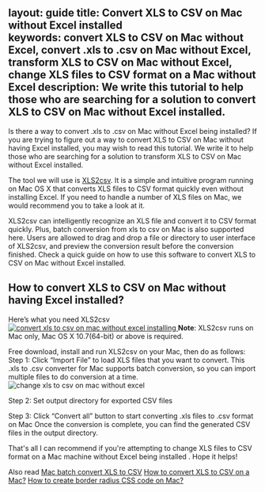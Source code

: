
layout: guide
title: Convert XLS to CSV on Mac without Excel installed  
keywords: convert XLS to CSV on Mac without Excel, convert .xls to .csv on Mac without Excel, transform XLS to CSV on Mac without Excel, change XLS files to CSV format on a Mac without Excel
description: We write this tutorial to help those who are searching for a solution to convert XLS to CSV on Mac without Excel installed.  
---

Is there a way to convert .xls to .csv on Mac without Excel being installed? If you are trying to figure out a way to convert XLS to CSV on Mac without having Excel installed, you may wish to read this tutorial. We write it to help those who are searching for a solution to transform XLS to CSV on Mac without Excel installed.

The tool we will use is <a href="https://gmagon.com/products/store/xls2csv/" target="_blank" rel="noopener">XLS2csv</a>. It is a simple and intuitive program running on Mac OS X that converts XLS files to CSV format quickly even without installing Excel. If you need to handle a number of XLS files on Mac, we would recommend you to take a look at it.

XLS2csv can intelligently recognize an XLS file and convert it to CSV format quickly. Plus, batch conversion from xls to csv on Mac is also supported here. Users are allowed to drag and drop a file or directory to user interface of XLS2csv, and preview the conversion result before the conversion finished. Check a quick guide on how to use this software to convert XLS to CSV on Mac without Excel installed.
<h2>How to convert XLS to CSV on Mac without having Excel installed?</h2>
Here’s what you need
XLS2csv
<a href="https://gmagon.com/products/store/xls2csv/"> <img src="https://gmagon.com/asset/images/free-download.png" alt="convert xls to csv on mac without excel installing" /> </a>
<strong>Note</strong>: XLS2csv runs on Mac only, Mac OS X 10.7(64-bit) or above is required.

Free download, install and run XLS2csv on your Mac, then do as follows:
Step 1: Click “Import File” to load XLS files that you want to convert. This .xls to .csv converter for Mac supports batch conversion, so you can import multiple files to do conversion at a time.
<img src="https://gmagon.com/products/store/xls2csv/images/screens/xls2csv.png" alt="change xls to csv on mac without excel" />

Step 2: Set output directory for exported CSV files

Step 3: Click “Convert all” button to start converting .xls files to .csv format on Mac
Once the conversion is complete, you can find the generated CSV files in the output directory.

That's all I can recommend if you're attempting to change XLS files to CSV format on a Mac machine without Excel being installed . Hope it helps!

Also read
<a href="https://gmagon.com/guide/mac-batch-convert-xls-to-csv.html" target="_blank" rel="noopener">Mac batch convert XLS to CSV</a>
<a href="https://gmagon.com/guide/convert-xls-to-csv-on-mac.html" target="_blank" rel="noopener">How to convert XLS to CSV on a Mac?</a>
<a href="https://gmagon.com/guide/create-border-radius-css-mac.html" target="_blank" rel="noopener">How to create border radius CSS code on Mac?</a>